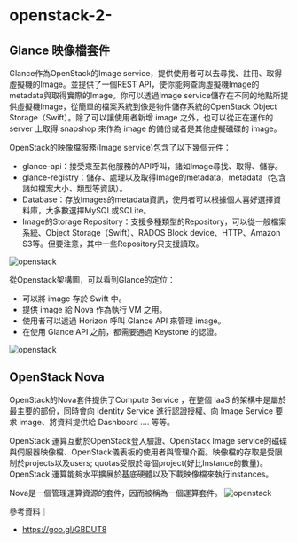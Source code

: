 # openstack-2-

## Glance 映像檔套件
Glance作為OpenStack的Image service，提供使用者可以去尋找、註冊、取得虛擬機的Image。並提供了一個REST API，使你能夠查詢虛擬機Image的metadata與取得實際的Image。你可以透過Image service儲存在不同的地點所提供虛擬機Image，從簡單的檔案系統到像是物件儲存系統的OpenStack Object Storage（Swift）。除了可以讓使用者新增 image 之外，也可以從正在運作的 server 上取得 snapshop 來作為 image 的備份或者是其他虛擬磁碟的 image。

OpenStack的映像檔服務(Image service)包含了以下幾個元件：
- glance-api：接受來至其他服務的API呼叫，諸如Image尋找、取得、儲存。
- glance-registry：儲存、處理以及取得Image的metadata，metadata（包含諸如檔案大小、類型等資訊）。
- Database：存放Images的metadata資訊，使用者可以根據個人喜好選擇資料庫，大多數選擇MySQL或SQLite。
- Image的Storage Repository：支援多種類型的Repository，可以從一般檔案系統、Object Storage（Swift）、RADOS Block device、HTTP、Amazon S3等。但要注意，其中一些Repository只支援讀取。

![openstack](https://kairen.gitbooks.io/openstack-liberty/content/conceptions/glance/images/openstack_kilo_conceptual_arch.png)

從Openstack架構圖，可以看到Glance的定位：
- 可以將 image 存於 Swift 中。
- 提供 image 給 Nova 作為執行 VM 之用。
- 使用者可以透過 Horizon 呼叫 Glance API 來管理 image。
- 在使用 Glance API 之前，都需要通過 Keystone 的認證。

![openstack](https://kairen.gitbooks.io/openstack-liberty/content/conceptions/glance/images/glance_architecture.png)

## OpenStack Nova
OpenStack的Nova套件提供了Compute Service ，在整個 IaaS 的架構中是屬於最主要的部份，同時會向 Identity Service 進行認證授權、向 Image Service 要求 image、將資料提供給 Dashboard …. 等等。

OpenStack 運算互動於OpenStack登入驗證、OpenStack Image service的磁碟與伺服器映像檔、OpenStack儀表板的使用者與管理介面。映像檔的存取是受限制於projects以及users; quotas受限於每個project(好比Instance的數量)。OpenStack 運算能夠水平擴展於基底硬體以及下載映像檔來執行instances。

Nova是一個管理運算資源的套件，因而被稱為一個運算套件。
![openstack](https://kairen.gitbooks.io/openstack-liberty/content/conceptions/nova/images/nova_architecture.svg)


參考資料｜
- https://goo.gl/GBDUT8
